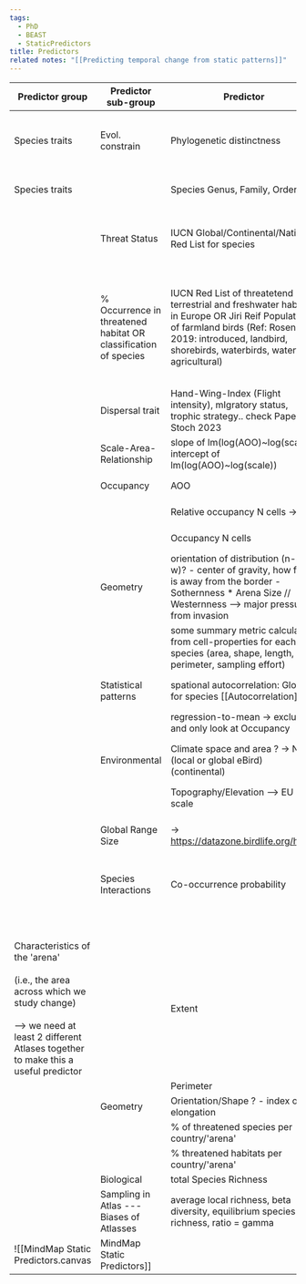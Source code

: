 ```yaml
---
tags:
  - PhD
  - BEAST
  - StaticPredictors
title: Predictors
related notes: "[[Predicting temporal change from static patterns]]"
---
```

| Predictor group                                                                                                                                                              | Predictor sub-group                                             | Predictor                                                                                                                                                                                                           | Source                                                                                            | Status         | Note                                                                                                        |
| ---------------------------------------------------------------------------------------------------------------------------------------------------------------------------- | --------------------------------------------------------------- | ------------------------------------------------------------------------------------------------------------------------------------------------------------------------------------------------------------------- | ------------------------------------------------------------------------------------------------- | -------------- | ----------------------------------------------------------------------------------------------------------- |
| Species traits                                                                                                                                                               | Evol. constrain                                                 | Phylogenetic distinctness                                                                                                                                                                                           | calculated from Jetz 2012 BirdTree (taken from Weeks et al 2022 data repository)                  | - [x]          | Fair proportion metric (Isaac et al., 2007).                                                                |
| Species traits                                                                                                                                                               |                                                                 | Species Genus, Family, Order                                                                                                                                                                                        | AVONET                                                                                            | - [...]        | Genus not included so far                                                                                   |
|                                                                                                                                                                              | Threat Status                                                   | IUCN Global/Continental/National Red List for species                                                                                                                                                               | IUCN                                                                                              | - [...]        | Don't have the national one yet [[Questions & Ideas]]                                                       |
|                                                                                                                                                                              | % Occurrence in threatened habitat OR classification of species | IUCN Red List of threatetend terrestrial and freshwater habitats in Europe OR Jiri Reif  Populations of farmland birds (Ref: Rosenberg 2019: introduced, landbird, shorebirds, waterbirds, waterfowl, agricultural) | IUCN                                                                                              | - [ ]          | I don't have this data in a usable format. Maybe in combination with land cover data? [[Questions & Ideas]] |
|                                                                                                                                                                              | Dispersal trait                                                 | Hand-Wing-Index (Flight intensity), mIgratory status, trophic strategy.. check Paper by Stoch 2023                                                                                                                  | AVONET                                                                                            | - [x]          | from Weeks et al 2022 data repository                                                                       |
|                                                                                                                                                                              | Scale-Area-Relationship                                         | slope of lm(log(AOO)~log(scale)) <br>intercept of lm(log(AOO)~log(scale))                                                                                                                                           | calculated from CZ Atlas 1 (future change) and 2 (past change)                                    | - [x]          |                                                                                                             |
|                                                                                                                                                                              | Occupancy                                                       | AOO                                                                                                                                                                                                                 | calculated from CZ Atlas 1 (future change) and 2 (past change)                                    | - [x]          |                                                                                                             |
|                                                                                                                                                                              |                                                                 | Relative occupancy N cells -> this                                                                                                                                                                                  | calculated from CZ Atlas 1 (future change) and 2 (past change)                                    | - [x]          |                                                                                                             |
|                                                                                                                                                                              |                                                                 | Occupancy N cells                                                                                                                                                                                                   | calculated from CZ Atlas 1 (future change) and 2 (past change)                                    | - [x]          |                                                                                                             |
|                                                                                                                                                                              | Geometry                                                        | orientation of distribution (n-s, e-w)? - center of gravity, how far it is away from the border - Sothernness * Arena Size // Westernness --> major pressure from invasion                                          |                                                                                                   | - [x]          | discuss with P [[Questions & Ideas]]                                                                        |
|                                                                                                                                                                              |                                                                 | some summary metric calculated from cell-properties for each species (area, shape, length, perimeter, sampling effort)                                                                                              |                                                                                                   | - [x ]         | discuss with P [[Questions & Ideas]]                                                                        |
|                                                                                                                                                                              | Statistical patterns                                            | spational autocorrelation: Global for species [[Autocorrelation]]                                                                                                                                                   | from Carmen                                                                                       | - [x]          | talk to Carmen #Tasks                                                                                       |
|                                                                                                                                                                              |                                                                 | regression-to-mean -> exclude and only look at Occupancy                                                                                                                                                            | Calculated from best sampled cells                                                                | - [ ]          | as offset? #Tasks                                                                                           |
|                                                                                                                                                                              | Environmental                                                   | Climate space and area ? -> Niche (local or global eBird) (continental)                                                                                                                                             | e.g. from CHELSA                                                                                  | - [ ]          | discuss with P [[Questions & Ideas]]                                                                        |
|                                                                                                                                                                              |                                                                 | Topography/Elevation --> EU scale                                                                                                                                                                                   | from geodata R package                                                                            | - [x]          |                                                                                                             |
|                                                                                                                                                                              | Global Range Size                                               | -> https://datazone.birdlife.org/home                                                                                                                                                                               | IUCN rangemaps for global; Range.Size from Weeks et al 2022 // https://datazone.birdlife.org/home | - [x]          |                                                                                                             |
|                                                                                                                                                                              | Species Interactions                                            | Co-occurrence probability                                                                                                                                                                                           | calculated from CZ atlas for inside CZ                                                            | - [x]<br>- [ ] | discuss with P [[Questions & Ideas]]                                                                        |
|                                                                                                                                                                              |                                                                 |                                                                                                                                                                                                                     |                                                                                                   | - [ ]          |                                                                                                             |
|                                                                                                                                                                              |                                                                 |                                                                                                                                                                                                                     |                                                                                                   | - [ ]          |                                                                                                             |
| Characteristics of the 'arena'<br><br>(i.e., the area across which we study change)<br><br>--> we need at least 2 different Atlases together to make this a useful predictor |                                                                 | Extent                                                                                                                                                                                                              |                                                                                                   | - [x]          |                                                                                                             |
|                                                                                                                                                                              |                                                                 | Perimeter                                                                                                                                                                                                           |                                                                                                   | - [x]          |                                                                                                             |
|                                                                                                                                                                              | Geometry                                                        | Orientation/Shape ? - index of elongation                                                                                                                                                                           |                                                                                                   | - [x]          |                                                                                                             |
|                                                                                                                                                                              |                                                                 | % of threatened species per country/'arena'                                                                                                                                                                         |                                                                                                   | - [ ]          |                                                                                                             |
|                                                                                                                                                                              |                                                                 | % threatened habitats per country/'arena'                                                                                                                                                                           |                                                                                                   | - [ ]          |                                                                                                             |
|                                                                                                                                                                              | Biological                                                      | total Species Richness                                                                                                                                                                                              |                                                                                                   | - [x]          |                                                                                                             |
|                                                                                                                                                                              | Sampling in Atlas --- Biases of Atlasses                        | average local richness, beta diversity, equilibrium species richness, ratio = gamma                                                                                                                                 |                                                                                                   | - [x]          |                                                                                                             |
![[MindMap Static Predictors.canvas|MindMap Static Predictors]]